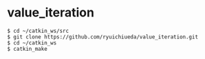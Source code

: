 # value_iteration

```
$ cd ~/catkin_ws/src
$ git clone https://github.com/ryuichiueda/value_iteration.git
$ cd ~/catkin_ws
$ catkin_make
```
